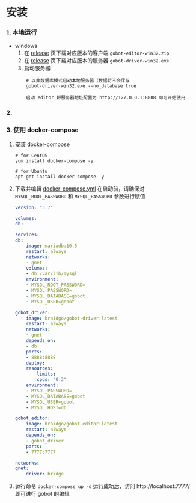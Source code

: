 # 安装

### 1. 本地运行
* windows
    1. 在 [release](https://github.com/pojol/gobot/releases) 页下载对应版本的客户端 `gobot-editor-win32.zip`
    2. 在 [release](https://github.com/pojol/gobot/releases) 页下载对应版本的服务器 `gobot-driver-win32.exe`
    3. 启动服务器
    ```
        # 以非数据库模式启动本地服务器（数据将不会保存
        gobot-driver-win32.exe --no_database true

        启动 editor 将服务器地址配置为 http://127.0.0.1:8888 即可开始使用
    ```

### 2. 

### 3. 使用 docker-compose
1. 安装 docker-compose
    ```shell
    # for CentOS
    yum install docker-compose -y

    # for Ubuntu
    apt-get install docker-compose -y
    ```

2. 下载并编辑 [docker-compose.yml](https://github.com/pojol/gobot-driver/blob/develop/docker-compose.yml) 在启动前，请确保对 `MYSQL_ROOT_PASSWORD` 和 `MYSQL_PASSWORD` 参数进行赋值

    ```yaml
    version: "3.7"

    volumes:
    db:

    services:
    db:
        image: mariadb:10.5
        restart: always
        networks:
        - gnet
        volumes:
        - db:/var/lib/mysql
        environment:
        - MYSQL_ROOT_PASSWORD=
        - MYSQL_PASSWORD=
        - MYSQL_DATABASE=gobot
        - MYSQL_USER=gobot

    gobot_driver:
        image: braidgo/gobot-driver:latest
        restart: always
        networks:
        - gnet
        depends_on:
        - db
        ports:
        - 8888:8888
        deploy:
        resources:
            limits:
            cpus: "0.3"
        environment:
        - MYSQL_PASSWORD=
        - MYSQL_DATABASE=gobot
        - MYSQL_USER=gobot
        - MYSQL_HOST=db

    gobot_editor:
        image: braidgo/gobot-editor:latest
        restart: always
        depends_on:
        - gobot_driver
        ports:
        - 7777:7777

    networks:
    gnet:
        driver: bridge
    ```
3. 运行命令 `docker-compose up -d` 运行成功后，访问 http://localhost:7777/ 即可进行 gobot 的编辑